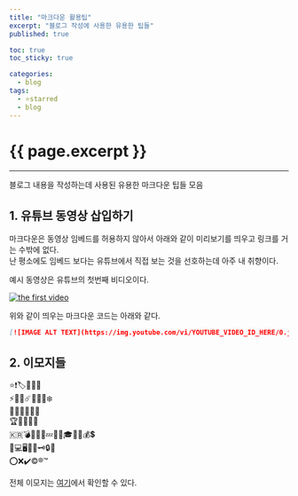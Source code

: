 ```yaml
---
title: "마크다운 활용팁"
excerpt: "블로그 작성에 사용한 유용한 팁들"
published: true

toc: true
toc_sticky: true

categories:
  - blog
tags:
  - ⭐starred
  - blog
---
```

# {{ page.excerpt }}
---
블로그 내용을 작성하는데 사용된 유용한 마크다운 팁들 모음

## 1. 유튜브 동영상 삽입하기
마크다운은 동영상 임베드를 허용하지 않아서 아래와 같이 미리보기를 띄우고 링크를 거는 수밖에 없다.  
난 평소에도 임베드 보다는 유튜브에서 직접 보는 것을 선호하는데 아주 내 취향이다.  

예시 동영상은 유튜브의 첫번째 비디오이다.  

[![the first video](https://img.youtube.com/vi/jNQXAC9IVRw/0.jpg)](https://youtu.be/jNQXAC9IVRw)

위와 같이 띄우는 마크다운 코드는 아래와 같다.  

```markdown
[![IMAGE ALT TEXT](https://img.youtube.com/vi/YOUTUBE_VIDEO_ID_HERE/0.jpg)](https://youtu.be/YOUTUBE_VIDEO_ID_HERE)
```

## 2. 이모지들

⭐❗🏷️🔖📎💡  
⚡🌟🌠☄️🌈🔥💧❄️  
🥞🧀🥓🍔🍕🍺  
🏆🥇🥈🥉🏅  
🇰🇷💣💢💥💯💤🦈🧭🎓💎🔔💰💲  
🔋💻🖥️📌🔑🗝️🔒🔗  
⭕❌✔️©️®️™️  

전체 이모지는 [여기](https://github.com/ikatyang/emoji-cheat-sheet/blob/master/README.md)에서 확인할 수 있다.  
